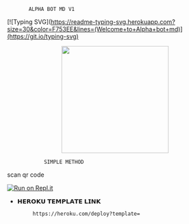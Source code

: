               
           ALPHA BOT MD V1 
[![Typing SVG](https://readme-typing-svg.herokuapp.com?size=30&color=F753EE&lines=(Welcome+to+Alpha+bot+md)](https://git.io/typing-svg)
<p align = center> <img 
           src="https://i.ibb.co/7SpZc7g/3-E100367-D210-49-F4-8-DF1-36763-CB5-CD28.jpg alt="GIF" width="250" height="250"/> </p>

                SIMPLE METHOD 
scan qr code 

[![Run on Repl.it](https://repl.it/badge/github/quiec/Alpha-md-qr)](https://replit.com/@ttimaashbuddil/ALPHA-MD-QR)


* 𝗛𝗘𝗥𝗢𝗞𝗨 𝗧𝗘𝗠𝗣𝗟𝗔𝗧𝗘 𝗟𝗜𝗡𝗞
        
           https://heroku.com/deploy?template= 
